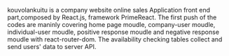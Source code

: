 kouvolankuitu is a company website online sales Application front end part,composed by React.js, framework PrimeReact.
The first push of the codes are maninly covering home page moudle, company-user moudle, individual-user moudle, positive response moudle and negative response moudle with react-router-dom. The availability checking tables collect and send users' data to server API.
